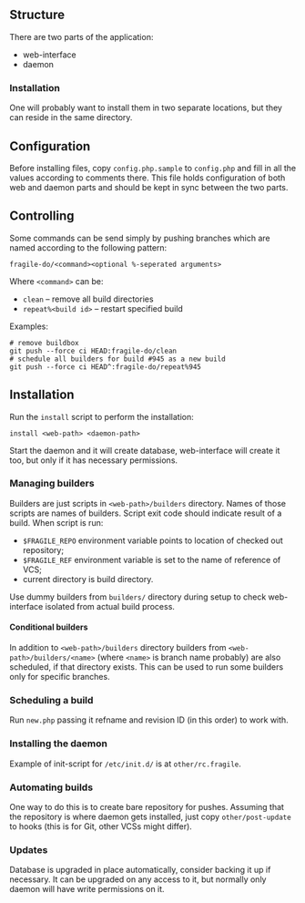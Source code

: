 ## Structure ##

There are two parts of the application:
 * web-interface
 * daemon

### Installation ###

One will probably want to install them in two separate locations, but they can
reside in the same directory.

## Configuration ##

Before installing files, copy `config.php.sample` to `config.php` and fill in
all the values according to comments there.  This file holds configuration of
both web and daemon parts and should be kept in sync between the two parts.

## Controlling ##

Some commands can be send simply by pushing branches which are named according
to the following pattern:
```
fragile-do/<command><optional %-seperated arguments>
```

Where `<command>` can be:
 - `clean` – remove all build directories
 - `repeat%<build id>` – restart specified build

Examples:

```
# remove buildbox
git push --force ci HEAD:fragile-do/clean
# schedule all builders for build #945 as a new build
git push --force ci HEAD^:fragile-do/repeat%945
```

## Installation ##

Run the `install` script to perform the installation:

    install <web-path> <daemon-path>

Start the daemon and it will create database, web-interface will create it too,
but only if it has necessary permissions.

### Managing builders ###

Builders are just scripts in `<web-path>/builders` directory.  Names of those
scripts are names of builders.  Script exit code should indicate result of a
build.  When script is run:

 * `$FRAGILE_REPO` environment variable points to location of checked out
   repository;
 * `$FRAGILE_REF` environment variable is set to the name of reference of VCS;
 * current directory is build directory.

Use dummy builders from `builders/` directory during setup to check
web-interface isolated from actual build process.

#### Conditional builders ####

In addition to `<web-path>/builders` directory builders from
`<web-path>/builders/<name>` (where `<name>` is branch name probably) are also
scheduled, if that directory exists.  This can be used to run some builders only
for specific branches.

### Scheduling a build ###

Run `new.php` passing it refname and revision ID (in this order) to work with.

### Installing the daemon ###

Example of init-script for `/etc/init.d/` is at `other/rc.fragile`.

### Automating builds ###

One way to do this is to create bare repository for pushes.  Assuming that the
repository is where daemon gets installed, just copy `other/post-update` to
hooks (this is for Git, other VCSs might differ).

### Updates ###

Database is upgraded in place automatically, consider backing it up if
necessary.  It can be upgraded on any access to it, but normally only daemon
will have write permissions on it.

